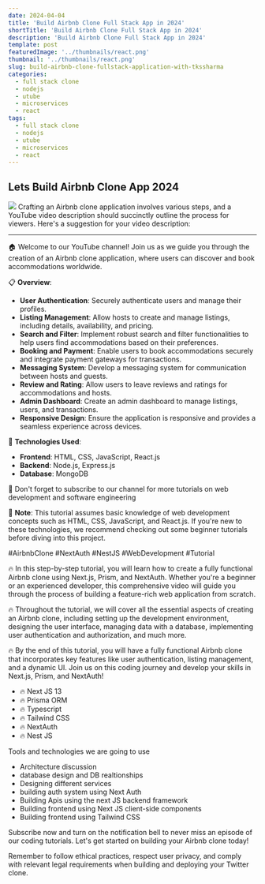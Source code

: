 ```yaml
---
date: 2024-04-04
title: 'Build Airbnb Clone Full Stack App in 2024'
shortTitle: 'Build Airbnb Clone Full Stack App in 2024'
description: 'Build Airbnb Clone Full Stack App in 2024'
template: post
featuredImage: '../thumbnails/react.png'
thumbnail: '../thumbnails/react.png'
slug: build-airbnb-clone-fullstack-application-with-tkssharma
categories:
  - full stack clone
  - nodejs
  - utube
  - microservices
  - react
tags:
  - full stack clone
  - nodejs
  - utube
  - microservices
  - react
---
```



## Lets Build Airbnb Clone App 2024

![](https://i.ytimg.com/vi/vaKMFLzIjiQ/maxresdefault.jpg)
Crafting an Airbnb clone application involves various steps, and a YouTube video description should succinctly outline the process for viewers. Here's a suggestion for your video description:

---

🏠 Welcome to our YouTube channel! Join us as we guide you through the creation of an Airbnb clone application, where users can discover and book accommodations worldwide.

📋 **Overview**:
- **User Authentication**: Securely authenticate users and manage their profiles.
- **Listing Management**: Allow hosts to create and manage listings, including details, availability, and pricing.
- **Search and Filter**: Implement robust search and filter functionalities to help users find accommodations based on their preferences.
- **Booking and Payment**: Enable users to book accommodations securely and integrate payment gateways for transactions.
- **Messaging System**: Develop a messaging system for communication between hosts and guests.
- **Review and Rating**: Allow users to leave reviews and ratings for accommodations and hosts.
- **Admin Dashboard**: Create an admin dashboard to manage listings, users, and transactions.
- **Responsive Design**: Ensure the application is responsive and provides a seamless experience across devices.

🔧 **Technologies Used**:
- **Frontend**: HTML, CSS, JavaScript, React.js
- **Backend**: Node.js, Express.js
- **Database**: MongoDB

🎥 Don't forget to subscribe to our channel for more tutorials on web development and software engineering

📌 **Note**: This tutorial assumes basic knowledge of web development concepts such as HTML, CSS, JavaScript, and React.js. If you're new to these technologies, we recommend checking out some beginner tutorials before diving into this project.

#AirbnbClone #NextAuth #NestJS #WebDevelopment #Tutorial

🔥 In this step-by-step tutorial, you will learn how to create a fully functional Airbnb clone using Next.js, Prism, and NextAuth. Whether you're a beginner or an experienced developer, this comprehensive video will guide you through the process of building a feature-rich web application from scratch.

🔥 Throughout the tutorial, we will cover all the essential aspects of creating an Airbnb clone, including setting up the development environment, designing the user interface, managing data with a database, implementing user authentication and authorization, and much more.

🔥 By the end of this tutorial, you will have a fully functional Airbnb clone that incorporates key features like user authentication, listing management, and a dynamic UI. Join us on this coding journey and develop your skills in Next.js, Prism, and NextAuth!

- 🔥 Next JS 13
- 🔥 Prisma ORM
- 🔥 Typescript
- 🔥 Tailwind CSS
- 🔥 NextAuth 
- 🔥 Nest JS 

Tools and technologies we are going to use 

- Architecture discussion 
- database design and DB realtionships
- Designing different services
- building auth system using Next Auth 
- Building Apis using the next JS backend framework 
- Building frontend using Next JS client-side components 
- Building frontend using Tailwind CSS

Subscribe now and turn on the notification bell to never miss an episode of our coding tutorials. Let's get started on building your Airbnb clone today!

Remember to follow ethical practices, respect user privacy, and comply with relevant legal requirements when building and deploying your Twitter clone.
